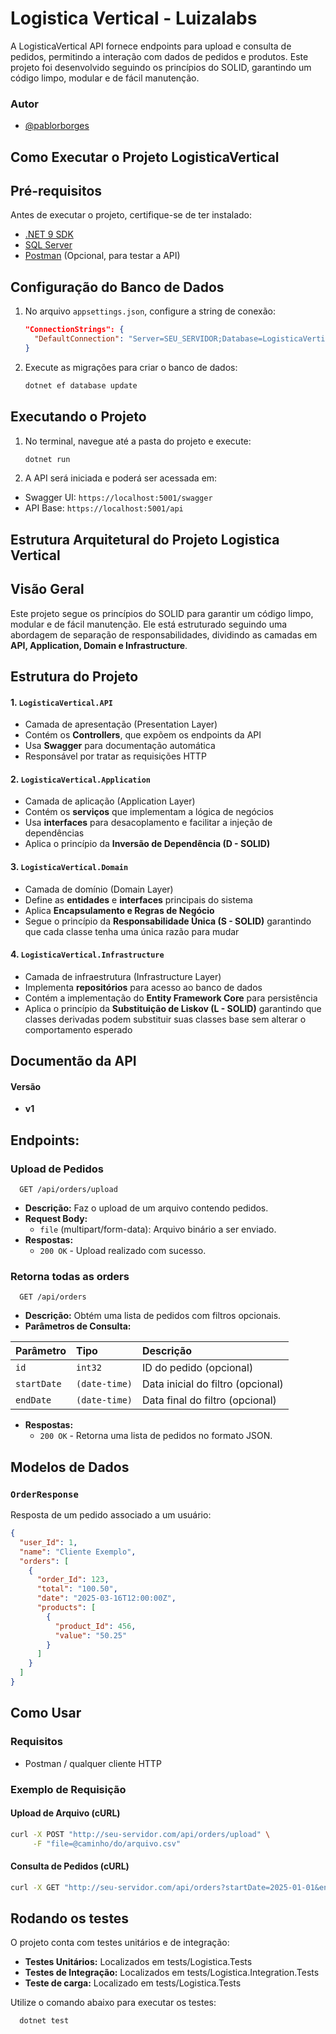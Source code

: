 
# Logistica Vertical - Luizalabs

A LogisticaVertical API fornece endpoints para upload e consulta de pedidos, permitindo a interação com dados de pedidos e produtos. Este projeto foi desenvolvido seguindo os princípios do SOLID, garantindo um código limpo, modular e de fácil manutenção.




### Autor

- [@pablorborges](https://github.com/PabloRBorges)

## Como Executar o Projeto LogisticaVertical

## Pré-requisitos
Antes de executar o projeto, certifique-se de ter instalado:
- [.NET 9 SDK](https://dotnet.microsoft.com/en-us/download/dotnet/9.0)
- [SQL Server](https://www.microsoft.com/pt-br/sql-server/sql-server-downloads)
- [Postman](https://www.postman.com/) (Opcional, para testar a API)

## Configuração do Banco de Dados
1. No arquivo `appsettings.json`, configure a string de conexão:
   ```json
   "ConnectionStrings": {
     "DefaultConnection": "Server=SEU_SERVIDOR;Database=LogisticaVerticalDB;User Id=SEU_USUARIO;Password=SUA_SENHA;"
   }
   ```
2. Execute as migrações para criar o banco de dados:
   ```sh
   dotnet ef database update
   ```

## Executando o Projeto
1. No terminal, navegue até a pasta do projeto e execute:
   ```sh
   dotnet run
   ```
2.  A API será iniciada e poderá ser acessada em:
   - Swagger UI: `https://localhost:5001/swagger`
   - API Base: `https://localhost:5001/api`


## Estrutura Arquitetural do Projeto Logistica Vertical

## Visão Geral
Este projeto segue os princípios do SOLID para garantir um código limpo, modular e de fácil manutenção. Ele está estruturado seguindo uma abordagem de separação de responsabilidades, dividindo as camadas em **API, Application, Domain e Infrastructure**.

## Estrutura do Projeto

#### 1. `LogisticaVertical.API`
- Camada de apresentação (Presentation Layer)
- Contém os **Controllers**, que expõem os endpoints da API
- Usa **Swagger** para documentação automática
- Responsável por tratar as requisições HTTP

#### 2. `LogisticaVertical.Application`
- Camada de aplicação (Application Layer)
- Contém os **serviços** que implementam a lógica de negócios
- Usa **interfaces** para desacoplamento e facilitar a injeção de dependências
- Aplica o princípio da **Inversão de Dependência (D - SOLID)**

#### 3. `LogisticaVertical.Domain`
- Camada de domínio (Domain Layer)
- Define as **entidades** e **interfaces** principais do sistema
- Aplica **Encapsulamento e Regras de Negócio**
- Segue o princípio da **Responsabilidade Única (S - SOLID)** garantindo que cada classe tenha uma única razão para mudar

#### 4. `LogisticaVertical.Infrastructure`
- Camada de infraestrutura (Infrastructure Layer)
- Implementa **repositórios** para acesso ao banco de dados
- Contém a implementação do **Entity Framework Core** para persistência
- Aplica o princípio da **Substituição de Liskov (L - SOLID)** garantindo que classes derivadas podem substituir suas classes base sem alterar o comportamento esperado





## Documentão da API
#### Versão
- **v1**

## Endpoints:

### Upload de Pedidos

```http
  GET /api/orders/upload
```

- **Descrição:** Faz o upload de um arquivo contendo pedidos.
- **Request Body:**
  - `file` (multipart/form-data): Arquivo binário a ser enviado.
- **Respostas:**
  - `200 OK` - Upload realizado com sucesso.


### Retorna todas as orders

```http
  GET /api/orders
```

- **Descrição:** Obtém uma lista de pedidos com filtros opcionais.
- **Parâmetros de Consulta:**

| Parâmetro   | Tipo       | Descrição                           |
| :---------- | :--------- | :---------------------------------- |
| `id` | `int32` | ID do pedido (opcional)                              |
| `startDate` | `(date-time)` | Data inicial do filtro (opcional) |
| `endDate`   | `(date-time)` | Data final do filtro (opcional)|

- **Respostas:**
  - `200 OK` - Retorna uma lista de pedidos no formato JSON.

## Modelos de Dados

### `OrderResponse`
Resposta de um pedido associado a um usuário:
```json
{
  "user_Id": 1,
  "name": "Cliente Exemplo",
  "orders": [
    {
      "order_Id": 123,
      "total": "100.50",
      "date": "2025-03-16T12:00:00Z",
      "products": [
        {
          "product_Id": 456,
          "value": "50.25"
        }
      ]
    }
  ]
}
```

## Como Usar

### Requisitos
- Postman / qualquer cliente HTTP

### Exemplo de Requisição
#### Upload de Arquivo (cURL)
```sh
curl -X POST "http://seu-servidor.com/api/orders/upload" \
     -F "file=@caminho/do/arquivo.csv"
```

#### Consulta de Pedidos (cURL)
```sh
curl -X GET "http://seu-servidor.com/api/orders?startDate=2025-01-01&endDate=2025-03-16"
```


## Rodando os testes

O projeto conta com testes unitários e de integração:

- **Testes Unitários:** Localizados em tests/Logistica.Tests
- **Testes de Integração:** Localizados em tests/Logistica.Integration.Tests
- **Teste de carga:** Localizado em tests/Logistica.Tests

Utilize o comando abaixo para executar os testes:

```bash
  dotnet test
```


